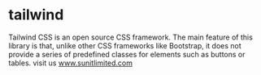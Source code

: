 # tailwind
Tailwind CSS is an open source CSS framework. The main feature of this library is that, unlike other CSS frameworks like Bootstrap, it does not provide a series of predefined classes for elements such as buttons or tables. 
visit us www.sunitlimited.com
